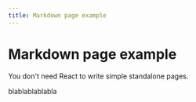 ```yaml
---
title: Markdown page example
---
```


# Markdown page example

You don't need React to write simple standalone pages.

blablablablabla


